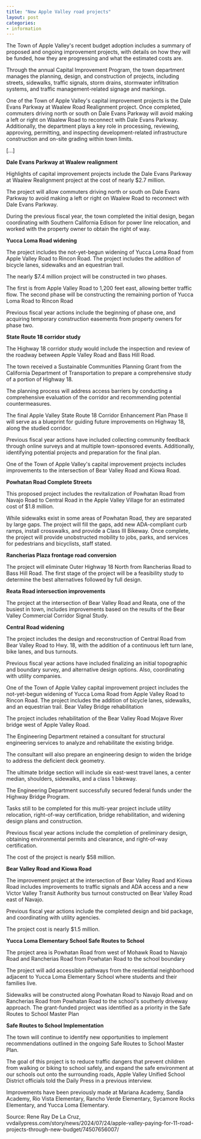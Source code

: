 ```yaml
---
title: "New Apple Valley road projects"
layout: post
categories:
- information
---
```


The Town of Apple Valley's recent budget adoption includes a summary of proposed and ongoing improvement projects, with details on how they will be funded, how they are progressing and what the estimated costs are.

Through the annual Capital Improvement Program, the town department manages the planning, design, and construction of projects, including streets, sidewalks, traffic signals, storm drains, stormwater infiltration systems, and traffic management-related signage and markings. 

One of the Town of Apple Valley's capital improvement projects is the Dale Evans Parkway at Waalew Road Realignment project. Once completed, commuters driving north or south on Dale Evans Parkway will avoid making a left or right on Waalew Road to reconnect with Dale Evans Parkway.
Additionally, the department plays a key role in processing, reviewing, approving, permitting, and inspecting development-related infrastructure construction and on-site grading within town limits. 

[...]

**Dale Evans Parkway at Waalew realignment**

Highlights of capital improvement projects include the Dale Evans Parkway at Waalew Realignment project at the cost of nearly $2.7 million.

The project will allow commuters driving north or south on Dale Evans Parkway to avoid making a left or right on Waalew Road to reconnect with Dale Evans Parkway. 

During the previous fiscal year, the town completed the initial design, began coordinating with Southern California Edison for power line relocation, and worked with the property owner to obtain the right of way.

**Yucca Loma Road widening**

The project includes the not-yet-begun widening of Yucca Loma Road from Apple Valley Road to Rincon Road. The project includes the addition of bicycle lanes, sidewalks and an equestrian trail. 

The nearly $7.4 million project will be constructed in two phases.

The first is from Apple Valley Road to 1,200 feet east, allowing better traffic flow. The second phase will be constructing the remaining portion of Yucca Loma Road to Rincon Road

Previous fiscal year actions include the beginning of phase one, and acquiring temporary construction easements from property owners for phase two.

**State Route 18 corridor study**

The Highway 18 corridor study would include the inspection and review of the roadway between Apple Valley Road and Bass Hill Road.

The town received a Sustainable Communities Planning Grant from the California Department of Transportation to prepare a comprehensive study of a portion of Highway 18.

The planning process will address access barriers by conducting a comprehensive evaluation of the corridor and recommending potential countermeasures. 

The final Apple Valley State Route 18 Corridor Enhancement Plan Phase II will serve as a blueprint for guiding future improvements on Highway 18, along the studied corridor. 

Previous fiscal year actions have included collecting community feedback through online surveys and at multiple town-sponsored events. Additionally, identifying potential projects and preparation for the final plan.

One of the Town of Apple Valley's capital improvement projects includes improvements to the intersection of Bear Valley Road and Kiowa Road.

**Powhatan Road Complete Streets**

This proposed project includes the revitalization of Powhatan Road from Navajo Road to Central Road in the Apple Valley Village for an estimated cost of $1.8 million.

While sidewalks exist in some areas of Powhatan Road, they are separated by large gaps. The project will fill the gaps, add new ADA-compliant curb ramps, install crosswalks, and provide a Class III Bikeway. Once complete, the project will provide unobstructed mobility to jobs, parks, and services for pedestrians and bicyclists, staff stated.

**Rancherias Plaza frontage road conversion**

The project will eliminate Outer Highway 18 North from Rancherias Road to Bass Hill Road. The first stage of the project will be a feasibility study to determine the best alternatives followed by full design. 

**Reata Road intersection improvements** 

The project at the intersection of Bear Valley Road and Reata, one of the busiest in town, includes improvements based on the results of the Bear Valley Commercial Corridor Signal Study.

**Central Road widening**

The project includes the design and reconstruction of Central Road from Bear Valley Road to Hwy. 18, with the addition of a continuous left turn lane, bike lanes, and bus turnouts. 

Previous fiscal year actions have included finalizing an initial topographic and boundary survey, and alternative design options. Also, coordinating with utility companies.

One of the Town of Apple Valley capital improvement project includes the not-yet-begun widening of Yucca Loma Road from Apple Valley Road to Rincon Road. The project includes the addition of bicycle lanes, sidewalks, and an equestrian trail.
Bear Valley Bridge rehabilitation

The project includes rehabilitation of the Bear Valley Road Mojave River bridge west of Apple Valley Road. 

The Engineering Department retained a consultant for structural engineering services to analyze and rehabilitate the existing bridge. 

The consultant will also prepare an engineering design to widen the bridge to address the deficient deck geometry. 

The ultimate bridge section will include six east-west travel lanes, a center median, shoulders, sidewalks, and a class 1 bikeway. 

The Engineering Department successfully secured federal funds under the Highway Bridge Program.

Tasks still to be completed for this multi-year project include utility relocation, right-of-way certification, bridge rehabilitation, and widening design plans and construction. 

Previous fiscal year actions include the completion of preliminary design, obtaining environmental permits and clearance, and right-of-way certification.

The cost of the project is nearly $58 million.

**Bear Valley Road and Kiowa Road** 

The improvement project at the intersection of Bear Valley Road and Kiowa Road includes improvements to traffic signals and ADA access and a new Victor Valley Transit Authority bus turnout constructed on Bear Valley Road east of Navajo. 

Previous fiscal year actions include the completed design and bid package, and coordinating with utility agencies.

The project cost is nearly $1.5 million.

**Yucca Loma Elementary School Safe Routes to School**

The project area is Powhatan Road from west of Mohawk Road to Navajo Road and Rancherias Road from Powhatan Road to the school boundary 

The project will add accessible pathways from the residential neighborhood adjacent to Yucca Loma Elementary School where students and their families live. 

Sidewalks will be constructed along Powhatan Road to Navajo Road and on Rancherias Road from Powhatan Road to the school's southerly driveway approach. The grant-funded project was identified as a priority in the Safe Routes to School Master Plan

**Safe Routes to School Implementation**

The town will continue to identify new opportunities to implement recommendations outlined in the ongoing Safe Routes to School Master Plan. 

The goal of this project is to reduce traffic dangers that prevent children from walking or biking to school safely, and expand the safe environment at our schools out onto the surrounding roads, Apple Valley Unified School District officials told the Daily Press in a previous interview.

Improvements have been previously made at Mariana Academy, Sandia Academy, Rio Vista Elementary, Rancho Verde Elementary, Sycamore Rocks Elementary, and Yucca Loma Elementary.

Source: Rene Ray De La Cruz, vvdailypress.com/story/news/2024/07/24/apple-valley-paying-for-11-road-projects-through-new-budget/74507656007/

